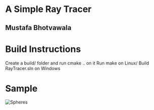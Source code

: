 # A Simple Ray Tracer
## Mustafa Bhotvawala

# Build Instructions
Create a build/ folder and run cmake .. on it
Run make on Linux/ Build RayTracer.sln on Windows



# Sample

![Spheres](RayTracer/samples/new.ppm)
